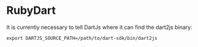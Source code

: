 # RubyDart

It is currently necessary to tell DartJs where it can find the dart2js binary:

    export DARTJS_SOURCE_PATH=/path/to/dart-sdk/bin/dart2js